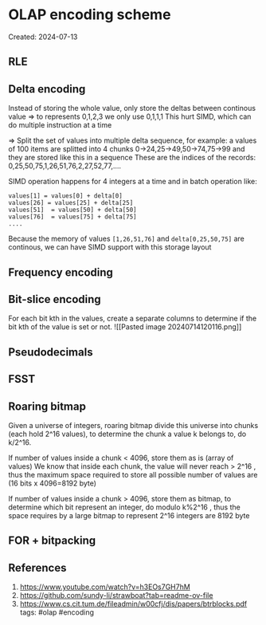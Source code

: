 # OLAP encoding scheme
Created: 2024-07-13
## RLE
## Delta encoding

Instead of storing the whole value, only store the deltas between continous value
=> to represents 0,1,2,3 we only use 0,1,1,1
This hurt SIMD, which can do multiple instruction at a time

=> Split the set of values into multiple delta sequence, for example:
a values of 100 items are splitted into 4 chunks
0->24,25->49,50->74,75->99
and they are stored like this in a sequence
These are the indices of the records: 0,25,50,75,1,26,51,76,2,27,52,77,....

SIMD operation happens for 4 integers at a time and in batch operation like:
```
values[1] = values[0] + delta[0]
values[26] = values[25] + delta[25]
values[51]  = values[50] + delta[50]
values[76]  = values[75] + delta[75]
....
```

Because the memory of values `[1,26,51,76]` and `delta[0,25,50,75]` are continous, we can have SIMD support with this storage layout
## Frequency encoding
## Bit-slice encoding
For each bit kth in the values, create a separate columns to determine if the bit kth of the value is set or not. 
![[Pasted image 20240714120116.png]]

## Pseudodecimals
## FSST
## Roaring bitmap

Given a universe of integers, roaring bitmap divide this universe into chunks (each hold 2^16 values), to determine the chunk a value k belongs to, do k/2^16.

If number of values inside a chunk < 4096, store them as is (array of values)
We know that inside each chunk, the value will never reach > 2^16 , thus the maximum space required to store all possible number of values are (16 bits x 4096=8192 byte)

If number of values inside a chunk > 4096, store them as bitmap, to determine which bit represent an integer, do modulo k%2^16 , thus the space requires by a large bitmap to represent 2^16 integers are 8192 byte
## FOR + bitpacking
## References
1. https://www.youtube.com/watch?v=h3EOs7GH7hM 
2. https://github.com/sundy-li/strawboat?tab=readme-ov-file
3. https://www.cs.cit.tum.de/fileadmin/w00cfj/dis/papers/btrblocks.pdf
tags: #olap #encoding

